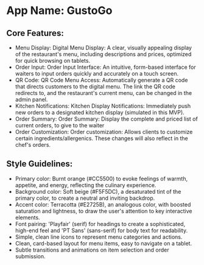 # **App Name**: GustoGo

## Core Features:

- Menu Display: Digital Menu Display: A clear, visually appealing display of the restaurant's menu, including descriptions and prices, optimized for quick browsing on tablets.
- Order Input: Order Input Interface: An intuitive, form-based interface for waiters to input orders quickly and accurately on a touch screen.
- QR Code: QR Code Menu Access: Automatically generate a QR code that directs customers to the digital menu.  The link the QR code redirects to, and the restaurant's current menu, can be changed in the admin panel. 
- Kitchen Notifications: Kitchen Display Notifications:  Immediately push new orders to a designated kitchen display (simulated in this MVP).
- Order Summary: Order Summary: Display the complete and priced list of current orders, to give to the waiter
- Order Customization: Order customization: Allows clients to customize certain ingredients/allergenics. These changes will also reflect in the chef's orders.

## Style Guidelines:

- Primary color: Burnt orange (#CC5500) to evoke feelings of warmth, appetite, and energy, reflecting the culinary experience.
- Background color: Soft beige (#F5F5DC), a desaturated tint of the primary color, to create a neutral and inviting backdrop.
- Accent color: Terracotta (#E2725B), an analogous color, with boosted saturation and lightness, to draw the user's attention to key interactive elements.
- Font pairing: 'Playfair' (serif) for headings to create a sophisticated, high-end feel and 'PT Sans' (sans-serif) for body text for readability.
- Simple, clean line icons to represent menu categories and actions.
- Clean, card-based layout for menu items, easy to navigate on a tablet.
- Subtle transitions and animations on item selection and order submission.